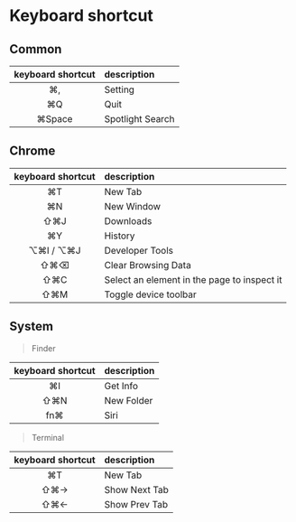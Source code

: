 # Keyboard shortcut

## Common

| keyboard shortcut | description |
|:---:|:---|
|⌘,|Setting|
|⌘Q|Quit|
|⌘Space|Spotlight Search|

## Chrome

| keyboard shortcut | description |
|:---:|:---|
|⌘T|New Tab|
|⌘N|New Window|
|⇧⌘J|Downloads|
|⌘Y|History|
|⌥⌘I / ⌥⌘J|Developer Tools|
|⇧⌘⌫|Clear Browsing Data|
|⇧⌘C|Select an element in the page to inspect it|
|⇧⌘M|Toggle device toolbar|

## System

> Finder

| keyboard shortcut | description |
|:---:|:---|
|⌘I|Get Info|
|⇧⌘N|New Folder|
|fn⌘|Siri|

> Terminal

| keyboard shortcut | description |
|:---:|:---|
|⌘T|New Tab|
|⇧⌘→|Show Next Tab|
|⇧⌘←|Show Prev Tab|
